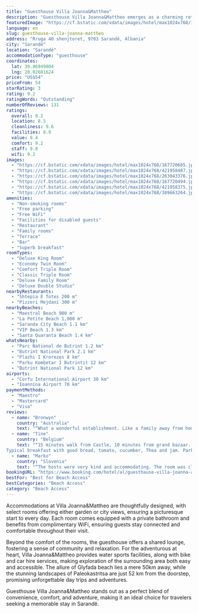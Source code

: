 ```yaml
---
title: "Guesthouse Villa Joanna&Mattheo"
description: "Guesthouse Villa Joanna&Mattheo emerges as a charming retreat in the heart of Sarandë, Vlorë County, located a scenic 35 km journey from Corfu Town."
featuredImage: "https://cf.bstatic.com/xdata/images/hotel/max1024x768/167720685.jpg?k=dfac936c24ba46b14a1b325d714cee6d3d30f049b340ef12bf7ed441a2d2df9b&o=&hp=1"
language: en
slug: guesthouse-villa-joanna-mattheo
address: "Rruga 40 shenjtoret, 9703 Sarandë, Albania"
city: "Sarandë"
location: "Sarandë"
accommodationType: "guesthouse"
coordinates:
  lat: 39.86949804
  lng: 20.02601624
price: "US$54"
priceFrom: 54
starRating: 3
rating: 9.2
ratingWords: "Outstanding"
numberOfReviews: 131
ratings:
  overall: 9.2
  location: 8.5
  cleanliness: 9.6
  facilities: 8.9
  value: 9.4
  comfort: 9.2
  staff: 9.8
  wifi: 9.2
images:
  - "https://cf.bstatic.com/xdata/images/hotel/max1024x768/167720685.jpg?k=dfac936c24ba46b14a1b325d714cee6d3d30f049b340ef12bf7ed441a2d2df9b&o=&hp=1"
  - "https://cf.bstatic.com/xdata/images/hotel/max1024x768/421958487.jpg?k=125e2ae3216c5c6b11506c44b74cf61d98d66fc92f12fb256f2db87e0565ed21&o=&hp=1"
  - "https://cf.bstatic.com/xdata/images/hotel/max1024x768/263043376.jpg?k=9fc3cc47785f58e849ef2ee8aef02473c99e73cabcc5dd010d99854ae643c153&o=&hp=1"
  - "https://cf.bstatic.com/xdata/images/hotel/max1024x768/167720494.jpg?k=fb2afa41b9d91646c73790c52f04d133bcbe1ae2e54131f86405cdc441a66b49&o=&hp=1"
  - "https://cf.bstatic.com/xdata/images/hotel/max1024x768/421958375.jpg?k=e016da16b00b05ef7dada125dbbbf24d6c69ffbf4f8743e346d9790668d79af1&o=&hp=1"
  - "https://cf.bstatic.com/xdata/images/hotel/max1024x768/389663264.jpg?k=5fea870cb07f6a0bdf04167a1fadeb026607a33594dfa73098787a0bb912576c&o=&hp=1"
amenities:
  - "Non-smoking rooms"
  - "Free parking"
  - "Free WiFi"
  - "Facilities for disabled guests"
  - "Restaurant"
  - "Family rooms"
  - "Terrace"
  - "Bar"
  - "Superb breakfast"
roomTypes:
  - "Deluxe King Room"
  - "Economy Twin Room"
  - "Comfort Triple Room"
  - "Classic Triple Room"
  - "Deluxe Family Room"
  - "Deluxe Double Studio"
nearbyRestaurants:
  - "Shtepia E Totes 200 m"
  - "Pizzeri Mejdani 300 m"
nearbyBeaches:
  - "Maestral Beach 900 m"
  - "La Petite Beach 1,000 m"
  - "Saranda City Beach 1.1 km"
  - "VIP Beach 1.3 km"
  - "Santa Quaranta Beach 1.4 km"
whatsNearby:
  - "Parc National de Butrint 1.2 km"
  - "Butrint National Park 2.1 km"
  - "Plazhi I Krorezes 8 km"
  - "Parku Kombetar I Butrintit 12 km"
  - "Butrint National Park 12 km"
airports:
  - "Corfu International Airport 30 km"
  - "Ioannina Airport 70 km"
paymentMethods:
  - "Maestro"
  - "Mastercard"
  - "Visa"
reviews:
  - name: "Bronwyn"
    country: "Australia"
    text: "“What a wonderful establishment. Like a family away from home. Breakfast amazing & we were also lucky enough to experience Mila's home cooking fresh fish for dinner. They go out of their way to make your stay as comfortable as possible. So lovely.”"
  - name: "Tine"
    country: "Belgium"
    text: "“15 minutes walk from Castle, 10 minutes from grand bazaar. Lovely hosts. Very clean. Good beads. Cozy room with refrigerator and air-conditioning.
Typical breakfast with good bread, tomato, cucumber, Thea and jam. Parking included.”"
  - name: "Marko"
    country: "Slovenia"
    text: "“The hosts were very kind and accommodating. The room was clean and the breakfast was excellent. The entire environment was very relaxed and full of greenery.”"
bookingURL: "https://www.booking.com/hotel/al/guesthause-villa-joanna-amp-mattheo.en-gb.html?aid=8035640"
bestFor: "Best for Beach Access"
bestCategories: "Beach Access"
category: "Beach Access"
---
```


Accommodations at Villa Joanna&Mattheo are thoughtfully designed, with select rooms offering either garden or city views, ensuring a picturesque start to every day. Each room comes equipped with a private bathroom and benefits from complimentary WiFi, ensuring guests stay connected and comfortable throughout their visit.

Beyond the comfort of the rooms, the guesthouse offers a shared lounge, fostering a sense of community and relaxation. For the adventurous at heart, Villa Joanna&Mattheo provides water sports facilities, along with bike and car hire services, making exploration of the surrounding area both easy and accessible. The allure of Glyfada beach lies a mere 50km away, while the stunning landscapes of Paleokastritsa are just 52 km from the doorstep, promising unforgettable day trips and adventures.

Guesthouse Villa Joanna&Mattheo stands out as a perfect blend of convenience, comfort, and adventure, making it an ideal choice for travelers seeking a memorable stay in Sarandë.
